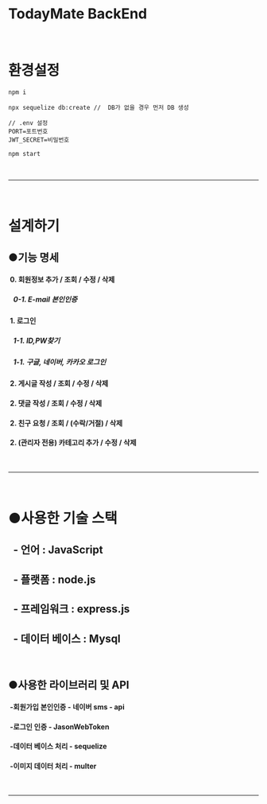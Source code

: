 # TodayMate BackEnd

&nbsp;&nbsp;
# 환경설정

```
npm i 
```
```
npx sequelize db:create //  DB가 없을 경우 먼저 DB 생성
```
```
// .env 설정
PORT=포트번호
JWT_SECRET=비밀번호
```
```
npm start 
```


&nbsp;&nbsp;
****

&nbsp;&nbsp;


# 설계하기


## ●기능 명세
   
#### &nbsp;0. 회원정보 추가 / 조회 / 수정 / 삭제 
##### &nbsp;&nbsp;&nbsp;0-1. E-mail 본인인증 
#### &nbsp;1. 로그인
##### &nbsp;&nbsp;&nbsp;1-1. ID,PW찾기   
##### &nbsp;&nbsp;&nbsp;1-1. 구글, 네이버, 카카오 로그인    
#### &nbsp;2. 게시글 작성 / 조회 / 수정 / 삭제
#### &nbsp;2. 댓글 작성 / 조회 / 수정 / 삭제
#### &nbsp;2. 친구 요청 / 조회 / (수락/거절) / 삭제
#### &nbsp;2. (관리자 전용) 카테고리 추가 / 수정 / 삭제
&nbsp;&nbsp;

****


&nbsp;&nbsp;

# ●사용한 기술 스택

## &nbsp; - 언어 : JavaScript
## &nbsp; - 플랫폼 : node.js
## &nbsp; - 프레임워크 : express.js
## &nbsp; - 데이터 베이스 : Mysql


&nbsp;&nbsp;

## ●사용한 라이브러리 및 API

#### &nbsp;-회원가입 본인인증  - 네이버 sms - api 
#### &nbsp;-로그인 인증 - JasonWebToken
#### &nbsp;-데이터 베이스 처리 - sequelize
#### &nbsp;-이미지 데이터 처리 - multer
&nbsp;&nbsp;

********
